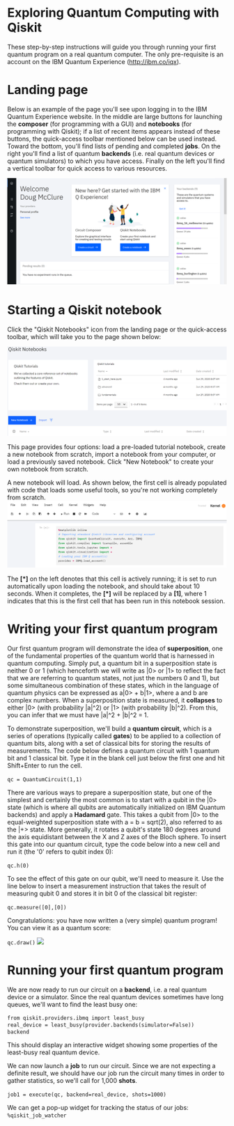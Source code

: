 # Exploring Quantum Computing with Qiskit

These step-by-step instructions will guide you through running your first quantum program on a real quantum computer. The only pre-requisite is an account on the IBM Quantum Experience (http://ibm.co/iqx).

# Landing page

Below is an example of the page you'll see upon logging in to the IBM Quantum Experience website. In the middle are large buttons for launching the **composer** (for programming with a GUI) and **notebooks** (for programming with Qiskit); if a list of recent items appears instead of these buttons, the quick-access toolbar mentioned below can be used instead. Toward the bottom, you'll find lists of pending and completed **jobs**. On the right you'll find a list of quantum **backends** (i.e. real quantum devices or quantum simulators) to which you have access. Finally on the left you'll find a vertical toolbar for quick access to various resources.

![](images/iqx_landing_page.png)

# Starting a Qiskit notebook

Click the "Qiskit Notebooks" icon from the landing page or the quick-access toolbar, which will take you to the page shown below:

![](images/notebooks_page.png)

This page provides four options: load a pre-loaded tutorial notebook, create a new notebook from scratch, import a notebook from your computer, or load a previously saved notebook. Click "New Notebook" to create your own notebook from scratch.

A new notebook will load. As shown below, the first cell is already populated with code that loads some useful tools, so you're not working completely from scratch.
![](images/first_cell.png)

The **[\*]** on the left denotes that this cell is actively running; it is set to run automatically upon loading the notebook, and should take about 10 seconds. When it completes, the **[\*]** will be replaced by a **[1]**, where 1 indicates that this is the first cell that has been run in this notebook session.

# Writing your first quantum program

Our first quantum program will demonstrate the idea of **superposition**, one of the fundamental properties of the quantum world that is harnessed in quantum computing. Simply put, a quantum bit in a superposition state is neither 0 or 1 (which henceforth we will write as |0> or |1> to reflect the fact that we are referring to quantum states, not just the numbers 0 and 1), but some simultaneous combination of these states, which in the language of quantum physics can be expressed as a|0> + b|1>, where a and b are complex numbers. When a superposition state is measured, it **collapses** to either |0> (with probability |a|^2) or |1> (with probability |b|^2). From this, you can infer that we must have |a|^2 + |b|^2 = 1.

To demonstrate superposition, we'll build a **quantum circuit**, which is a series of operations (typically called **gates**) to be applied to a collection of quantum bits, along with a set of classical bits for storing the results of measurements. The code below defines a quantum circuit with 1 quantum bit and 1 classical bit. Type it in the blank cell just below the first one and hit Shift+Enter to run the cell.

```qc = QuantumCircuit(1,1)```

There are various ways to prepare a superposition state, but one of the simplest and certainly the most common is to start with a qubit in the |0> state (which is where all qubits are automatically initialized on IBM Quantum backends) and apply a **Hadamard** gate. This takes a qubit from |0> to the equal-weighted superposition state with a = b = sqrt(2), also referred to as the |+> state. More generally, it rotates a qubit's state 180 degrees around the axis equidistant between the X and Z axes of the Bloch sphere. To insert this gate into our quantum circuit, type the code below into a new cell and run it (the '0' refers to qubit index 0):

``` qc.h(0) ```

To see the effect of this gate on our qubit, we'll need to measure it. Use the line below to insert a measurement instruction that takes the result of measuring qubit 0 and stores it in bit 0 of the classical bit register:

``` qc.measure([0],[0]) ```

Congratulations: you have now written a (very simple) quantum program! You can view it as a quantum score:

```qc.draw()```
![](images/h_circuit.png)

# Running your first quantum program

We are now ready to run our circuit on a **backend**, i.e. a real quantum device or a simulator. Since the real quantum devices sometimes have long queues, we'll want to find the least busy one:

```
from qiskit.providers.ibmq import least_busy
real_device = least_busy(provider.backends(simulator=False))
backend
```
This should display an interactive widget showing some properties of the least-busy real quantum device.

We can now launch a **job** to run our circuit. Since we are not expecting a definite result, we should have our job run the circuit many times in order to gather statistics, so we'll call for 1,000 **shots**.

```job1 = execute(qc, backend=real_device, shots=1000)```

We can get a pop-up widget for tracking the status of our jobs:
```%qiskit_job_watcher```

